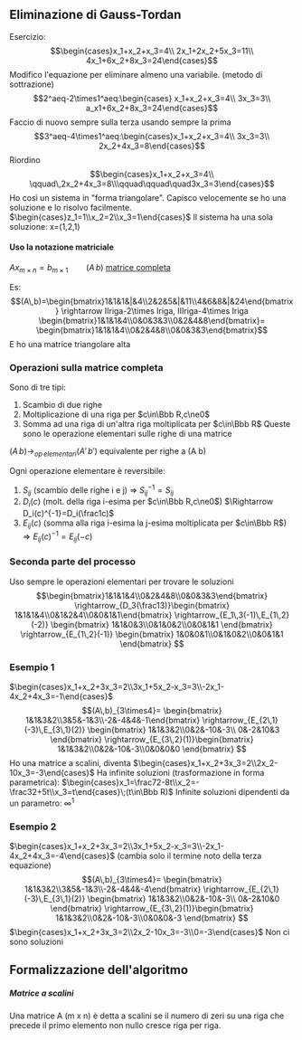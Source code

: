 ## Eliminazione di Gauss-Tordan
Esercizio:
$$\begin{cases}x_1+x_2+x_3=4\\
2x_1+2x_2+5x_3=11\\
4x_1+6x_2+8x_3=24\end{cases}$$
Modifico l'equazione per eliminare almeno una variabile. (metodo di sottrazione)
$$2^aeq-2\times1^aeq:\begin{cases}
x_1+x_2+x_3=4\\
3x_3=3\\
a_x1+6x_2+8x_3=24\end{cases}$$
Faccio di nuovo sempre sulla terza usando sempre la prima
$$3^aeq-4\times1^aeq:\begin{cases}x_1+x_2+x_3=4\\
3x_3=3\\
2x_2+4x_3=8\end{cases}$$
Riordino
$$\begin{cases}x_1+x_2+x_3=4\\
\qquad\,2x_2+4x_3=8\\\qquad\qquad\quad3x_3=3\end{cases}$$
Ho così un sistema in "forma triangolare". Capisco velocemente se ho una soluzione e lo risolvo facilmente.
$\begin{cases}z_1=1\\x_2=2\\x_3=1\end{cases}$ 
Il sistema ha una sola soluzione: x=(1,2,1)

#### Uso la notazione matriciale
$Ax_{m\times n}=b_{m\times 1}\qquad (A\,b)$ <u>matrice completa</u>

Es:
$$(A\,b)=\begin{bmatrix}1&1&1&|&4\\2&2&5&|&11\\4&6&8&|&24\end{bmatrix}
\rightarrow IIriga-2\times Iriga, IIIriga-4\times Iriga
\begin{bmatrix}1&1&1&4\\0&0&3&3\\0&2&4&8\end{bmatrix}=
\begin{bmatrix}1&1&1&4\\0&2&4&8\\0&0&3&3\end{bmatrix}$$
E ho una matrice triangolare alta
### Operazioni sulla matrice completa
Sono di tre tipi:
1. Scambio di due righe
2. Moltiplicazione di una riga per $c\in\Bbb R,c\ne0$
3. Somma ad una riga di un'altra riga moltiplicata per $c\in\Bbb R$
Queste sono le operazione elementari sulle righe di una matrice

$(A\,b)\rightarrow_{op\,elementari} (A'\,b')$ equivalente per righe a (A b)

Ogni operazione elementare è reversibile:
1. $S_{ij}$ (scambio delle righe i e j) $\Rightarrow$ $S^{-1}_{ij}=S_{ij}$
2. $D_i(c)$ (molt. della riga i-esima per $c\in\Bbb R,c\ne0$) $\Rightarrow D_i(c)^{-1}=D_i(\frac1c)$ 
3. $E_{ij}(c)$ (somma alla riga i-esima la j-esima moltiplicata per $c\in\Bbb R$)$\Rightarrow E_{ij}(c)^{-1}=E_{ij}(-c)$

### Seconda parte del processo
Uso sempre le operazioni elementari per trovare le soluzioni
$$\begin{bmatrix}1&1&1&4\\0&2&4&8\\0&0&3&3\end{bmatrix}
\rightarrow_{D_3(\frac13)}\begin{bmatrix}
1&1&1&4\\0&1&2&4\\0&0&1&1\end{bmatrix}
\rightarrow_{E_1\,3(-1)\,E_{1\,2}(-2)}
\begin{bmatrix}
1&1&0&3\\0&1&0&2\\0&0&1&1
\end{bmatrix}
\rightarrow_{E_{1\,2}(-1)}
\begin{bmatrix}
1&0&0&1\\0&1&0&2\\0&0&1&1
\end{bmatrix}
$$

### Esempio 1
$\begin{cases}x_1+x_2+3x_3=2\\3x_1+5x_2-x_3=3\\-2x_1-4x_2+4x_3=-1\end{cases}$
$$(A\,b)_{3\times4}=
\begin{bmatrix}
1&1&3&2\\3&5&-1&3\\-2&-4&4&-1\end{bmatrix}
\rightarrow_{E_{2\,1}(-3)\,E_{3\,1}(2)}
\begin{bmatrix}
1&1&3&2\\0&2&-10&-3\\ 0&-2&10&3
\end{bmatrix}
\rightarrow_{E_{3\,2}(1)}\begin{bmatrix}
1&1&3&2\\0&2&-10&-3\\0&0&0&0
\end{bmatrix}
$$
Ho una matrice a scalini, diventa
$\begin{cases}x_1+x_2+3x_3=2\\2x_2-10x_3=-3\end{cases}$
Ha infinite soluzioni (trasformazione in forma parametrica):
$\begin{cases}x_1=\frac72-8t\\x_2=-\frac32+5t\\x_3=t\end{cases}\;(t\in\Bbb R)$
Infinite soluzioni dipendenti da un parametro: $\infty^1$
### Esempio 2
$\begin{cases}x_1+x_2+3x_3=2\\3x_1+5x_2-x_3=3\\-2x_1-4x_2+4x_3=-4\end{cases}$
(cambia solo il termine noto della terza equazione)
$$(A\,b)_{3\times4}=
\begin{bmatrix}
1&1&3&2\\3&5&-1&3\\-2&-4&4&-4\end{bmatrix}
\rightarrow_{E_{2\,1}(-3)\,E_{3\,1}(2)}
\begin{bmatrix}
1&1&3&2\\0&2&-10&-3\\ 0&-2&10&0
\end{bmatrix}
\rightarrow_{E_{3\,2}(1)}\begin{bmatrix}
1&1&3&2\\0&2&-10&-3\\0&0&0&-3
\end{bmatrix}
$$
$\begin{cases}x_1+x_2+3x_3=2\\2x_2-10x_3=-3\\0=-3\end{cases}$
Non ci sono soluzioni

## Formalizzazione dell'algoritmo
##### Matrice a scalini
Una matrice A (m x n) è detta a scalini se il numero di zeri su una riga che precede il primo elemento non nullo cresce riga per riga.

